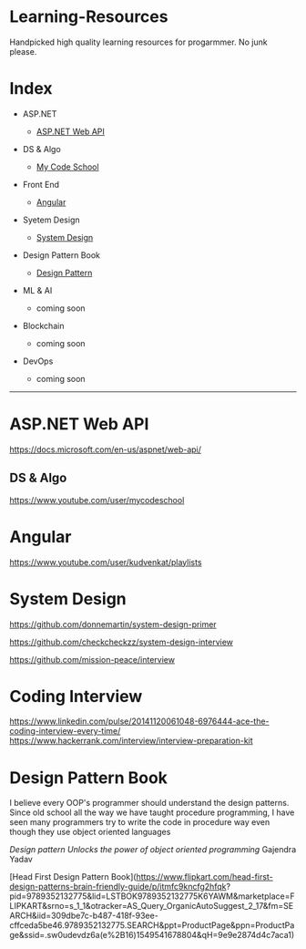 # Learning-Resources
Handpicked high quality learning resources for progarmmer. No junk please.

# Index

* ASP.NET
  * [ASP.NET Web API](#aspnet-web-api)
 
* DS & Algo
  * [My Code School](#ds--algo)
 
* Front End
  * [Angular](#DS--Algo)

* Syetem Design
  * [System Design](#system-design)
  
* Design Pattern Book
   * [Design Pattern](#design-pattern-book)
  
* ML & AI
    * coming soon

* Blockchain
    * coming soon
    
* DevOps
    * coming soon

************************************

  # ASP.NET Web API
  https://docs.microsoft.com/en-us/aspnet/web-api/
  
  ## DS & Algo
  https://www.youtube.com/user/mycodeschool
  
  
  # Angular
  
  https://www.youtube.com/user/kudvenkat/playlists
  
  # System Design
  
  https://github.com/donnemartin/system-design-primer
  
  https://github.com/checkcheckzz/system-design-interview
  
  https://github.com/mission-peace/interview
  
  # Coding Interview
  
  https://www.linkedin.com/pulse/20141120061048-6976444-ace-the-coding-interview-every-time/
  https://www.hackerrank.com/interview/interview-preparation-kit
  
  # Design Pattern Book
  I believe every OOP's programmer should understand the design patterns. Since old school  all the way we have taught  procedure         programming, I have seen many programmers try to write the code in procedure way even though they use object oriented languages 

  *Design pattern Unlocks the power of object oriented programming* Gajendra Yadav

  [Head First Design Pattern Book](https://www.flipkart.com/head-first-design-patterns-brain-friendly-guide/p/itmfc9kncfg2hfqk? pid=9789352132775&lid=LSTBOK9789352132775K6YAWM&marketplace=FLIPKART&srno=s_1_1&otracker=AS_Query_OrganicAutoSuggest_2_17&fm=SEARCH&iid=309dbe7c-b487-418f-93ee-cffceda5be46.9789352132775.SEARCH&ppt=ProductPage&ppn=ProductPage&ssid=.sw0udevdz6a(e%2B16)1549541678804&qH=9e9e2874d4c7aca1)
  
  
